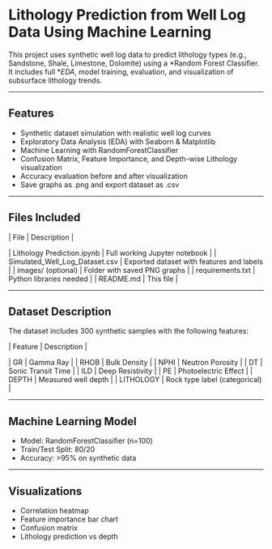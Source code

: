 #  Lithology Prediction from Well Log Data Using Machine Learning

This project uses synthetic well log data to predict lithology types (e.g., Sandstone, Shale, Limestone, Dolomite) using a *Random Forest Classifier. It includes full **EDA*, model training, evaluation, and visualization of subsurface lithology trends.

---

##  Features

-  Synthetic dataset simulation with realistic well log curves
-  Exploratory Data Analysis (EDA) with Seaborn & Matplotlib
-  Machine Learning with RandomForestClassifier
-  Confusion Matrix, Feature Importance, and Depth-wise Lithology visualization
-  Accuracy evaluation before and after visualization
-  Save graphs as .png and export dataset as .csv

---

##  Files Included

| File | Description |

| Lithology Prediction.ipynb | Full working Jupyter notebook |
| Simulated_Well_Log_Dataset.csv | Exported dataset with features and labels |
| images/ (optional) | Folder with saved PNG graphs |
| requirements.txt | Python libraries needed |
| README.md | This file |

---

##  Dataset Description

The dataset includes 300 synthetic samples with the following features:

| Feature | Description |

| GR | Gamma Ray |
| RHOB | Bulk Density |
| NPHI | Neutron Porosity |
| DT | Sonic Transit Time |
| ILD | Deep Resistivity |
| PE | Photoelectric Effect |
| DEPTH | Measured well depth |
| LITHOLOGY | Rock type label (categorical) |

---

##  Machine Learning Model

- Model: RandomForestClassifier (n=100)
- Train/Test Split: 80/20
- Accuracy: >95% on synthetic data

---

##  Visualizations

-  Correlation heatmap
-  Feature importance bar chart
-  Confusion matrix
-  Lithology prediction vs depth
